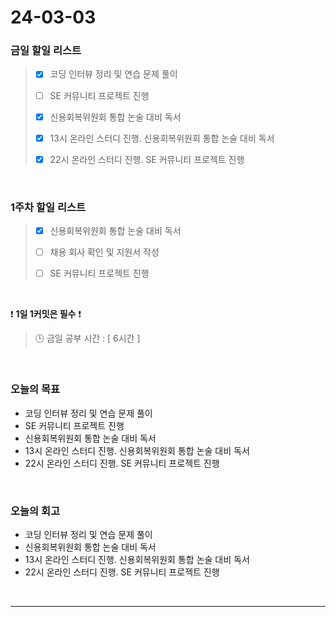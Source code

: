 # 24-03-03
### 금일 할일 리스트
> - [x]  코딩 인터뷰 정리 및 연습 문제 풀이
>
> - [ ]  SE 커뮤니티 프로젝트 진행
>
> - [x]  신용회복위원회 통합 논술 대비 독서
>
> - [x]  13시 온라인 스터디 진행. 신용회복위원회 통합 논술 대비 독서
>
> - [x]  22시 온라인 스터디 진행. SE 커뮤니티 프로젝트 진행

<br/>

### 1주차 할일 리스트  
> - [x]  신용회복위원회 통합 논술 대비 독서
>
> - [ ]  채용 회사 확인 및 지원서 작성
>
> - [ ]  SE 커뮤니티 프로젝트 진행

<br/>

❗ **1일 1커밋은 필수** ❗
> 🕒 금일 공부 시간 : [ 6시간 ]

<br/>

### 오늘의 목표
- 코딩 인터뷰 정리 및 연습 문제 풀이
- SE 커뮤니티 프로젝트 진행
- 신용회복위원회 통합 논술 대비 독서
- 13시 온라인 스터디 진행. 신용회복위원회 통합 논술 대비 독서
- 22시 온라인 스터디 진행. SE 커뮤니티 프로젝트 진행

<br>

### 오늘의 회고
- 코딩 인터뷰 정리 및 연습 문제 풀이
- 신용회복위원회 통합 논술 대비 독서
- 13시 온라인 스터디 진행. 신용회복위원회 통합 논술 대비 독서
- 22시 온라인 스터디 진행. SE 커뮤니티 프로젝트 진행


<br/>

------------  
